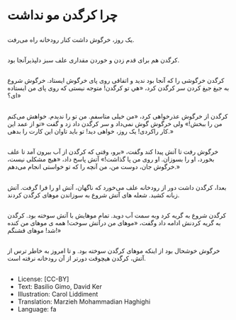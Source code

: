# چرا کرگدن مو نداشت

##
یک روز، خرگوش داشت کنار رودخانه راه می‌رفت.

##
کرگدن هم برای قدم زدن و خوردن مقداری علف سبز دلپذیرآنجا بود.

##
کرگدن خرگوشی را که آنجا بود ندید و اتفاقی روی پای خرگوش ایستاد. خرگوش شروع به جیغ جیغ کردن سر کرگدن کرد، «هي تو کرگدن! متوجه نیستی که روی پای من ایستاده ای؟»

##
کرگدن از خرگوش عذرخواهی کرد، «من خیلی متاسفم. من تو را ندیدم. خواهش می‌کنم من را ببخش!» ولی خرگوش گوش نمی‌داد و سر کرگدن داد زد و گفت «تو از عمد این کار راکردی! یک روز، خواهی دید! تو باید تاوان این کارت را بدهی.»

##
خرگوش رفت تا آتش پیدا کند وگفت، «برو، وقتی که کرگدن از آب بیرون آمد تا علف بخورد، او را بسوزان. او روی من پا گذاشت!» آتش پاسخ داد، «هیچ مشکلی نیست، خرگوش جان، دوست من، من آنچه را که تو خواستی انجام می‌دهم.»

##
بعدا، کرگدن داشت دور از رودخانه علف می‌خورد که ناگهان، آتش او را فرا گرفت. آتش زبانه کشید. شعله های آتش شروع به سوزاندن موهای کرگدن کردند.

##
کرگدن شروع به گریه کرد وبه سمت آب دوید. تمام موهایش با آتش سوخته بود. کرگدن به گریه کردنش ادامه داد وگفت، «موهای من درآتش سوخت! همه ی موهای من کنده شد! موهای قشنگم!»

##
خرگوش خوشحال بود از اینکه موهای کرگدن سوخته بود. و تا امروز به خاطر ترس از آتش، کرگدن هیچوقت دورتر از آن رودخانه نرفته است.

##
* License: [CC-BY]
* Text: Basilio Gimo, David Ker
* Illustration: Carol Liddiment
* Translation: Marzieh Mohammadian Haghighi
* Language: fa
